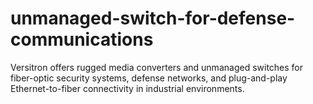 # unmanaged-switch-for-defense-communications
Versitron offers rugged media converters and unmanaged switches for fiber-optic security systems, defense networks, and plug-and-play Ethernet-to-fiber connectivity in industrial environments.
